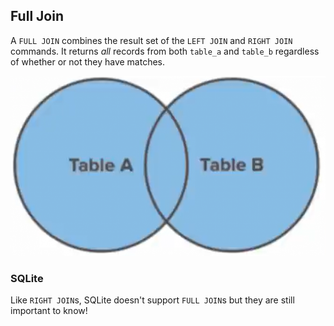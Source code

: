 ## Full Join

A `FULL JOIN` combines the result set of the `LEFT JOIN` and `RIGHT JOIN`
commands. It returns <em>all</em> records from both `table_a` and `table_b`
regardless of whether or not they have matches.

<img src="./slide_01.png" />

### SQLite

Like `RIGHT JOIN`s, SQLite doesn't support `FULL JOIN`s but they are still
important to know!
